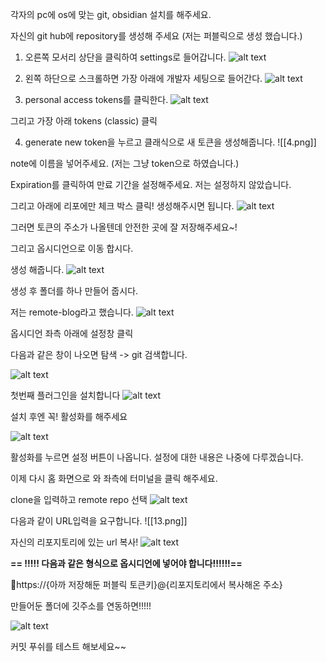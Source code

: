  
각자의 pc에 os에 맞는 git, obsidian 설치를 해주세요.

자신의 git hub에 repository를 생성해 주세요 (저는 퍼블릭으로 생성 했습니다.)




1. 오른쪽 모서리 상단을 클릭하여 settings로 들어갑니다.
![alt text](1.png)

2. 왼쪽 하단으로 스크롤하면 가장 아래에 개발자 세팅으로 들어간다.
![alt text](2.png)

3. personal access tokens를 클릭한다.
![alt text](img/3.png)

그리고 가장 아래 tokens (classic) 클릭

4. generate new token을 누르고 클래식으로 새 토큰을 생성해줍니다.
![[4.png]]

note에 이름을 넣어주세요.
(저는 그냥 token으로 하였습니다.)

Expiration를 클릭하여 만료 기간을 설정해주세요.
저는 설정하지 않았습니다.

그리고 아래에 리포에만 체크 박스 클릭!
생성해주시면 됩니다.
![alt text](5.png)


그러면 토큰의 주소가 나올텐데 안전한 곳에 잘 저장해주세요~!

그리고 옵시디언으로 이동 합시다.




생성 해줍니다.
![alt text](6.png)


생성 후 폴더를 하나 만들어 줍시다.

저는 remote-blog라고 했습니다.
![alt text](7.png)


옵시디언 좌측 아래에 설정창 클릭

다음과 같은 창이 나오면 탐색 -> git 검색합니다.


![alt text](8.png)



첫번째 플러그인을 설치합니다
![alt text](10.png)


설치 후엔 꼭! 활성화를 해주세요

![alt text](11.png)



활성화를 누르면 설정 버튼이 나옵니다. 설정에 대한 내용은 나중에 다루겠습니다.

이제 다시 홈 화면으로 와 좌측에 터미널을 클릭 해주세요.

clone을 입력하고 remote repo 선택
![alt text](12.png)


다음과 같이 URL입력을 요구합니다.
![[13.png]]


자신의 리포지토리에 있는 url 복사!
![alt text](14.png)

**== !!!!! 다음과 같은 형식으로 옵시디언에 넣어야 합니다!!!!!!==**


https://{아까 저장해둔 퍼블릭 토큰키}@{리포지토리에서 복사해온 주소}

만들어둔 폴더에 깃주소를 연동하면!!!!!

![alt text](15.png)


커밋 푸쉬를 테스트 해보세요~~